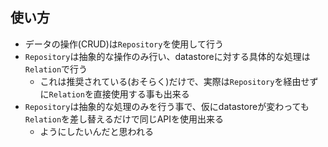 
## 使い方

* データの操作(CRUD)は`Repository`を使用して行う
* `Repository`は抽象的な操作のみ行い、datastoreに対する具体的な処理は`Relation`で行う
  * これは推奨されている(おそらく)だけで、実際は`Repository`を経由せずに`Relation`を直接使用する事も出来る
* `Repository`は抽象的な処理のみを行う事で、仮にdatastoreが変わっても`Relation`を差し替えるだけで同じAPIを使用出来る
  * ようにしたいんだと思われる
